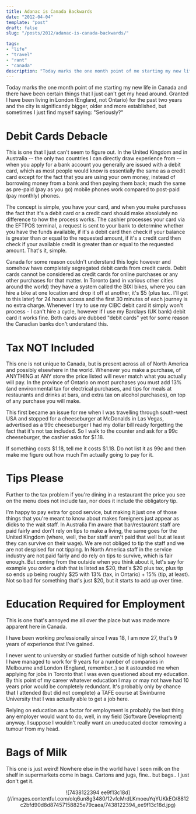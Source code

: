 ```yaml
---
title: Adanac is Canada Backwards
date: "2012-04-04"
template: "post"
draft: false
slug: "/posts/2012/adanac-is-canada-backwards/"

tags:
- "life"
- "travel"
- "rant"
- "canada"
description: "Today marks the one month point of me starting my new life in Canada and there have been certain things that I just can't get my head around.  Granted I have been living in London (England, not Ontario) for the past two years and the city is significantly bigger, older and more established, but sometimes I just find myself saying: 'Seriously?'"
---
```

Today marks the one month point of me starting my new life in Canada and there have been certain things that I just can't get my head around.  Granted I have been living in London (England, not Ontario) for the past two years and the city is significantly bigger, older and more established, but sometimes I just find myself saying: "Seriously?"

# Debit Cards Debacle

This is one that I just can't seem to figure out.  In the United Kingdom and in Australia -- the only two countries I can directly draw experience from -- when you apply for a bank account you generally are issued with a debit card, which as most people would know is essentially the same as a credit card except for the fact that you are using your own money, instead of borrowing money from a bank and then paying them back; much the same as pre-paid (pay as you go) mobile phones work compared to post-paid (pay monthly) phones.

The concept is simple, you have your card, and when you make purchases the fact that it's a debit card or a credit card should make absolutely no difference to how the process works.  The cashier processes your card via the EFTPOS terminal, a request is sent to your bank to determine whether you have the funds available, if it's a debit card then check if your balance is greater than or equal to the requested amount, if it's a credit card then check if your available credit is greater than or equal to the requested amount.  That's it, simple.

Canada for some reason couldn't understand this logic however and somehow have completely segregated debit cards from credit cards.  Debit cards cannot be considered as credit cards for online purchases or any other purchases for that matter.  In Toronto (and in various other cities around the world) they have a system called the BIXI bikes, where you can hire a bike at one location and drop it off at another, it's $5 (plus tax.. I'll get to this later) for 24 hours access and the first 30 minutes of each journey is no extra charge.  Whenever I try to use my CIBC debit card it simply won't process - I can't hire a cycle, however if I use my Barclays (UK bank) debit card it works fine.  Both cards are dubbed "debit cards" yet for some reason the Canadian banks don't understand this.

# Tax NOT Included

This one is not unique to Canada, but is present across all of North America and possibly elsewhere in the world.  Whenever you make a purchase, of ANYTHING at ANY store the price listed will never match what you actually will pay.  In the province of Ontario on most purchases you must add 13% (and environmental tax for electrical purchases, and tips for meals at restaurants and drinks at bars, and extra tax on alcohol purchases), on top of any purchase you will make.

This first became an issue for me when I was travelling through south-west USA and stopped for a cheeseburger at McDonalds in Las Vegas, advertised as a 99c cheeseburger I had my dollar bill ready forgetting the fact that it's not tax included.  So I walk to the counter and ask for a 99c cheeseburger, the cashier asks for $1.18.

If something costs $1.18, tell me it costs $1.18.  Do not list it as 99c and then make me figure out how much I'm actually going to pay for it.

# Tips Please

Further to the tax problem if you're dining in a restaurant the price you see on the menu does not include tax, nor does it include the obligatory tip.

I'm happy to pay extra for good service, but making it just one of those things that you're meant to know about makes foreigners just appear as dicks to the wait staff.  In Australia I'm aware that bar/restaurant staff are paid fairly and don't rely on tips to make a living, the same goes for the United Kingdom (where, well, the bar staff aren't paid that well but at least they can survive on their wage).  We are not obliged to tip the staff and we are not despised for not tipping.  In North America staff in the service industry are not paid fairly and do rely on tips to survive, which is fair enough.  But coming from the outside when you think about it, let's say for example you order a dish that is listed as $20, that's $20 plus tax, plus tip so ends up being roughly $25 with 13% (tax, in Ontario) + 15% (tip, at least).  Not so bad for something that's just $20, but it starts to add up over time.

# Education Required for Employment

This is one that's annoyed me all over the place but was made more apparent here in Canada.

I have been working professionally since I was 18, I am now 27, that's 9 years of experience that I've gained.

I never went to university or studied further outside of high school however I have managed to work for 9 years for a number of companies in Melbourne and London (England, remember..) so it astounded me when applying for jobs in Toronto that I was even questioned about my education.  By this point of my career whatever education I may or may not have had 10 years prior would be completely redundant.  It's probably only by chance that I attended (but did not complete) a TAFE course at Swinburne University that I was actually able to get a job here.

Relying on education as a factor for employment is probably the last thing any employer would want to do, well, in my field (Software Development) anyway.  I suppose I wouldn't really want an uneducated doctor removing a tumour from my head.

# Bags of Milk

This one is just weird!  Nowhere else in the world have I seen milk on the shelf in supermarkets come in bags.  Cartons and jugs, fine.. but bags.. I just don't get it.

<p style="text-align:center">
![7438122394 ee9f13c18d](//images.contentful.com/olq6un8g3480/12vfcMrdLKmoeuYqYUKkEO/8812c2bfd90d8d87457158825e79caea/7438122394_ee9f13c18d.jpg)
</p>